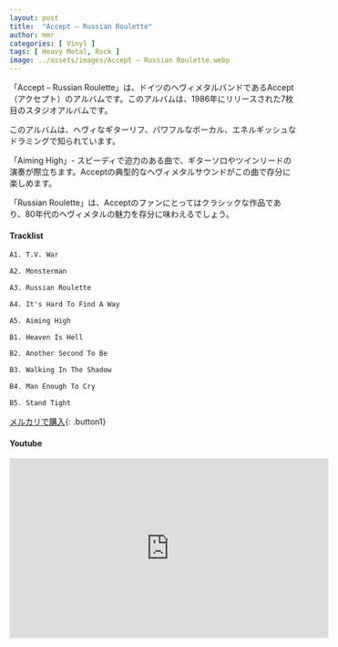 ```yaml
---
layout: post
title:  "Accept – Russian Roulette"
author: mmr
categories: [ Vinyl ]
tags: [ Heavy Metal, Rock ]
image: ../assets/images/Accept – Russian Roulette.webp
---
```


「Accept – Russian Roulette」は、ドイツのヘヴィメタルバンドであるAccept（アクセプト）のアルバムです。このアルバムは、1986年にリリースされた7枚目のスタジオアルバムです。

このアルバムは、ヘヴィなギターリフ、パワフルなボーカル、エネルギッシュなドラミングで知られています。

「Aiming High」- スピーディで迫力のある曲で、ギターソロやツインリードの演奏が際立ちます。Acceptの典型的なヘヴィメタルサウンドがこの曲で存分に楽しめます。

「Russian Roulette」は、Acceptのファンにとってはクラシックな作品であり、80年代のヘヴィメタルの魅力を存分に味わえるでしょう。


#### Tracklist
```md
A1. T.V. War

A2. Monsterman

A3. Russian Roulette

A4. It's Hard To Find A Way

A5. Aiming High

B1. Heaven Is Hell

B2. Another Second To Be

B3. Walking In The Shadow

B4. Man Enough To Cry

B5. Stand Tight
```

[メルカリで購入](https://jp.mercari.com/item/m79383927346?afid=6142608987){: .button1}

#### Youtube
<iframe width="560" height="315" src="https://www.youtube.com/embed/0kSXuCXacOA?si=AAC4Lklo1oxIzG0s" title="YouTube video player" frameborder="0" allow="accelerometer; autoplay; clipboard-write; encrypted-media; gyroscope; picture-in-picture; web-share" referrerpolicy="strict-origin-when-cross-origin" allowfullscreen></iframe>